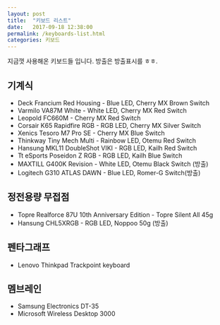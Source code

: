 ```yaml
---
layout: post
title:  "키보드 리스트"
date:   2017-09-18 12:38:00
permalink: /keyboards-list.html
categories: 키보드
---
```


지금껏 사용해온 키보드들 입니다.
방출은 방출표시를 ㅎㅎ.

<h2>기계식</h2>
<ul>
<li>Deck Francium Red Housing - Blue LED, Cherry MX Brown Switch</li>
<li>Varmilo VA87M White - White LED, Cherry MX Red Switch</li>
<li>Leopold FC660M - Cherry MX Red Switch</li>
<li>Corsair K65 Rapidfire RGB - RGB LED, Cherry MX Silver Switch</li>
<li>Xenics Tesoro M7 Pro SE - Cherry MX Blue Switch</li>
<li>Thinkway Tiny Mech Multi - Rainbow LED, Otemu Red Switch</li>
<li>Hansung MKL11 DoubleShot VIKI - RGB LED, Kailh Red Switch</li>
<li>Tt eSports Poseidon Z RGB - RGB LED, Kailh Blue Switch</li>
<li>MAXTILL G400K Revision - White LED, Otemu Black Switch (방출)</li>
<li>Logitech G310 ATLAS DAWN - Blue LED, Romer-G Switch(방출)</li>
</ul>
<p></p>
<h2>정전용량 무접점</h2>
<ul>
<li>Topre Realforce 87U 10th Anniversary Edition - Topre Silent All 45g</li>
<li>Hansung CHL5XRGB - RGB LED, Noppoo 50g (방출)</li>
</ul>
<p></p>
<h2>펜타그래프</h2>
<ul>
<li>Lenovo Thinkpad Trackpoint keyboard</li>
</ul>
<h2>멤브레인</h2>
<ul>
<li>Samsung Electronics DT-35</li>
<li>Microsoft Wireless Desktop 3000</li>
</ul>